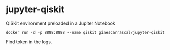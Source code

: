 # jupyter-qiskit
QISKit environment preloaded in a Jupiter Notebook

`docker run -d -p 8888:8888 --name qiskit ginescarrascal/jupyter-qiskit`

Find token in the logs.